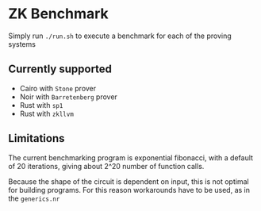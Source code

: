 # ZK Benchmark

Simply run `./run.sh` to execute a benchmark for each of the proving systems

## Currently supported

- Cairo with `Stone` prover
- Noir with `Barretenberg` prover
- Rust with `sp1`
- Rust with `zkllvm`

## Limitations

The current benchmarking program is exponential fibonacci, with a default of 20 iterations, giving about 2^20 number of function calls.

Because the shape of the circuit is dependent on input, this is not optimal for building programs.
For this reason workarounds have to be used, as in the `generics.nr`
